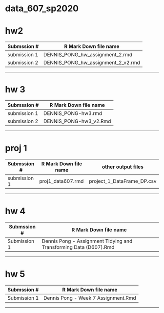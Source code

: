 # data_607_sp2020

# hw2
Submssion # | R Mark Down file name
------------| --------------------------------------
submission 1| DENNIS_PONG_hw_assignment_2.rmd    
submission 2| DENNIS_PONG_hw_assignment_2_v2.rmd 
---------------------------------------------------


# hw 3
Submssion # | R Mark Down file name
------------| --------------------------------------
submission 1| DENNIS_PONG-hw3.rmd
submission 2| DENNIS_PONG-hw3_v2.Rmd
----------------------------------------------------


# proj 1

Submssion #  | R Mark Down file name | other output files 
------------ | -------------------------------------- |--------------------------------------
submission 1| proj1_data607.rmd|project_1_DataFrame_DP.csv|
----------------------------------------------------


# hw 4
Submssion # | R Mark Down file name
------------| --------------------------------------
Submission 1| Dennis Pong - Assignment Tidying and Transforming Data (D607).Rmd
----------------------------------------------------



# hw 5
Submssion # | R Mark Down file name
------------| --------------------------------------
Submission 1| Dennis Pong - Week 7 Assignment.Rmd
----------------------------------------------------


